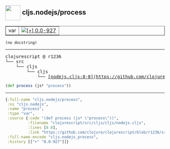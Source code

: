 ## <img width="48px" valign="middle" src="http://i.imgur.com/Hi20huC.png"> cljs.nodejs/process

 <table border="1">
<tr>
<td>var</td>
<td><a href="https://github.com/cljsinfo/api-refs/tree/0.0-927"><img valign="middle" alt="[+] 0.0-927" src="https://img.shields.io/badge/+-0.0--927-lightgrey.svg"></a> </td>
</tr>
</table>

 <samp>
</samp>

```
(no docstring)
```

---

 <pre>
clojurescript @ r1236
└── src
    └── cljs
        └── cljs
            └── <ins>[nodejs.cljs:8-8](https://github.com/clojure/clojurescript/blob/r1236/src/cljs/cljs/nodejs.cljs#L8-L8)</ins>
</pre>

```clj
(def process (js* "process"))
```


---

```clj
{:full-name "cljs.nodejs/process",
 :ns "cljs.nodejs",
 :name "process",
 :type "var",
 :source {:code "(def process (js* \"process\"))",
          :filename "clojurescript/src/cljs/cljs/nodejs.cljs",
          :lines [8 8],
          :link "https://github.com/clojure/clojurescript/blob/r1236/src/cljs/cljs/nodejs.cljs#L8-L8"},
 :full-name-encode "cljs.nodejs_process",
 :history [["+" "0.0-927"]]}

```
